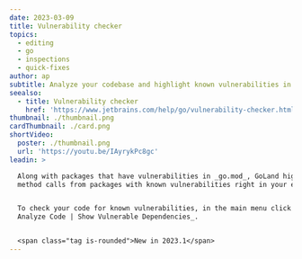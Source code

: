 ```yaml
---
date: 2023-03-09
title: Vulnerability checker
topics:
  - editing
  - go
  - inspections
  - quick-fixes
author: ap
subtitle: Analyze your codebase and highlight known vulnerabilities in go.mod
seealso:
  - title: Vulnerability checker
    href: 'https://www.jetbrains.com/help/go/vulnerability-checker.html'
thumbnail: ./thumbnail.png
cardThumbnail: ./card.png
shortVideo:
  poster: ./thumbnail.png
  url: 'https://youtu.be/IAyrykPc8gc'
leadin: >

  Along with packages that have vulnerabilities in _go.mod_, GoLand highlights
  method calls from packages with known vulnerabilities right in your editor.


  To check your code for known vulnerabilities, in the main menu click _Code |
  Analyze Code | Show Vulnerable Dependencies_.


  <span class="tag is-rounded">New in 2023.1</span>
---
```


